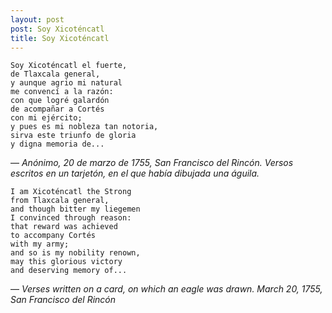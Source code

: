 ```yaml
---
layout: post
post: Soy Xicoténcatl
title: Soy Xicoténcatl
---
```


	Soy Xicoténcatl el fuerte,
	de Tlaxcala general,
	y aunque agrio mi natural
	me convencí a la razón:
	con que logré galardón
	de acompañar a Cortés
	con mi ejército;
	y pues es mi nobleza tan notoria,
	sirva este triunfo de gloria
	y digna memoria de...

&mdash; *Anónimo, 20 de marzo de 1755, San Francisco del Rincón. Versos escritos en un tarjetón, en el que había dibujada una águila.*


	I am Xicoténcatl the Strong
	from Tlaxcala general,
	and though bitter my liegemen
	I convinced through reason:
	that reward was achieved
	to accompany Cortés
	with my army;
	and so is my nobility renown,
	may this glorious victory
	and deserving memory of...

&mdash; *Verses written on a card, on which an eagle was drawn. March 20, 1755, San Francisco del Rincón*

